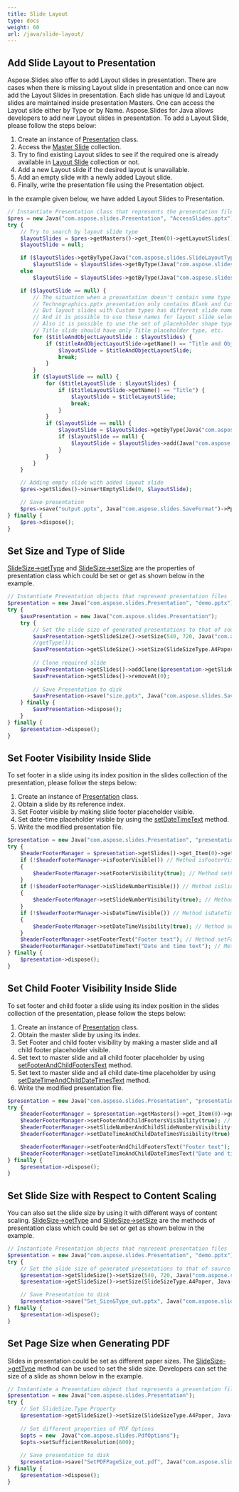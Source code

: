 ```yaml
---
title: Slide Layout
type: docs
weight: 60
url: /java/slide-layout/
---
```



## **Add Slide Layout to Presentation**
Aspose.Slides also offer to add Layout slides in presentation. There are cases when there is missing Layout slide in presentation and once can now add the Layout Slides in presentation. Each slide has unique Id and Layout slides are maintained inside presentation Masters. One can access the Layout slide either by Type or by Name. Aspose.Slides for Java allows developers to add new Layout slides in presentation. To add a Layout Slide, please follow the steps below:

1. Create an instance of [Presentation](https://apireference.aspose.com/slides/java/com.aspose.slides/Presentation) class.
1. Access the [Master Slide](https://apireference.aspose.com/slides/java/com.aspose.slides/Presentation#getMasters--) collection.
1. Try to find existing Layout slides to see if the required one is already available in [Layout Slide](https://apireference.aspose.com/slides/java/com.aspose.slides/IMasterSlide#getLayoutSlides--) collection or not.
1. Add a new Layout slide if the desired layout is unavailable.
1. Add an empty slide with a newly added Layout slide.
1. Finally, write the presentation file using the Presentation object.

In the example given below, we have added Layout Slides to Presentation.

```php
// Instantiate Presentation class that represents the presentation file
$pres = new Java("com.aspose.slides.Presentation", "AccessSlides.pptx");
try {
    // Try to search by layout slide type
    $layoutSlides = $pres->getMasters()->get_Item(0)->getLayoutSlides();
    $layoutSlide = null;

    if ($layoutSlides->getByType(Java("com.aspose.slides.SlideLayoutType")->TitleAndObject) != null)
        $layoutSlide = $layoutSlides->getByType(Java("com.aspose.slides.SlideLayoutType")->TitleAndObject);
    else
        $layoutSlide = $layoutSlides->getByType(Java("com.aspose.slides.SlideLayoutType")->Title);

    if ($layoutSlide == null) {
        // The situation when a presentation doesn't contain some type of layouts.
        // Technographics.pptx presentation only contains Blank and Custom layout types.
        // But layout slides with Custom types has different slide names, like "Title", "Title and Content", etc. 
        // And it is possible to use these names for layout slide selection.
        // Also it is possible to use the set of placeholder shape types. For example,
        // Title slide should have only Title placeholder type, etc.
        for ($titleAndObjectLayoutSlide : $layoutSlides) {
            if ($titleAndObjectLayoutSlide->getName() == "Title and Object") {
                $layoutSlide = $titleAndObjectLayoutSlide;
                break;
            }
        }
        if ($layoutSlide == null) {
            for ($titleLayoutSlide : $layoutSlides) {
                if ($titleLayoutSlide->getName() == "Title") {
                    $layoutSlide = $titleLayoutSlide;
                    break;
                }
            }
            if ($layoutSlide == null) {
                $layoutSlide = $layoutSlides->getByType(Java("com.aspose.slides.SlideLayoutType")->Blank);
                if ($layoutSlide == null) {
                    $layoutSlide = $layoutSlides->add(Java("com.aspose.slides.SlideLayoutType")->TitleAndObject, "Title and Object");
                }
            }
        }
    }

    // Adding empty slide with added layout slide
    $pres->getSlides()->insertEmptySlide(0, $layoutSlide);

    // Save presentation
    $pres->save("output.pptx", Java("com.aspose.slides.SaveFormat")->Pptx);
} finally {
    $pres->dispose();
}
```

## **Set Size and Type of Slide**
[SlideSize->getType](https://apireference.aspose.com/slides/java/com.aspose.slides/SlideSize#getType--) and [SlideSize->setSize](https://apireference.aspose.com/slides/java/com.aspose.slides/SlideSize#setSize-float-float-int-) are the properties of presentation class which could be set or get as shown below in the example.

```php
// Instantiate Presentation objects that represent presentation files
$presentation = new Java("com.aspose.slides.Presentation", "demo.pptx");
try {
    $auxPresentation = new Java("com.aspose.slides.Presentation");
    try {
        // Set the slide size of generated presentations to that of source
        $auxPresentation->getSlideSize()->setSize(540, 720, Java("com.aspose.slides.SlideSizeScaleType")->EnsureFit);
        //getType());
        $auxPresentation->getSlideSize()->setSize(SlideSizeType.A4Paper, Java("com.aspose.slides.SlideSizeScaleType")->Maximize);
        
        // Clone required slide
        $auxPresentation->getSlides()->addClone($presentation->getSlides()->get_Item(0));
        $auxPresentation->getSlides()->removeAt(0);
        
        // Save Presentation to disk
        $auxPresentation->save("size.pptx", Java("com.aspose.slides.SaveFormat")->Pptx);
    } finally {
        $auxPresentation->dispose();
    }
} finally {
    $presentation->dispose();
}
```

## **Set Footer Visibility Inside Slide**
To set footer in a slide using its index position in the slides collection of the presentation, please follow the steps below:

1. Create an instance of [Presentation](https://apireference.aspose.com/slides/java/com.aspose.slides/Presentation) class.
1. Obtain a slide by its reference index.
1. Set Footer visible by making slide footer placeholder visible.
1. Set date-time placeholder visible by using the [setDateTimeText](https://apireference.aspose.com/slides/java/com.aspose.slides/IBaseSlideHeaderFooterManager#setDateTimeText-java.lang.String-) method.
1. Write the modified presentation file.

```php
$presentation = new Java("com.aspose.slides.Presentation", "presentation.ppt");
try {
    $headerFooterManager = $presentation->getSlides()->get_Item(0)->getHeaderFooterManager();
    if (!$headerFooterManager->isFooterVisible()) // Method isFooterVisible is used for indicating that a slide footer placeholder is not present.
    {
        $headerFooterManager->setFooterVisibility(true); // Method setFooterVisibility is used for making a slide footer placeholder visible.
    }
    if (!$headerFooterManager->isSlideNumberVisible()) // Method isSlideNumberVisible is used for indicating that a slide page number placeholder is not present.
    {
        $headerFooterManager->setSlideNumberVisibility(true); // Method setSlideNumberVisibility is used for making a slide page number placeholder visible.
    }
    if (!$headerFooterManager->isDateTimeVisible()) // Method isDateTimeVisible is used for indicating that a slide date-time placeholder is not present.
    {
        $headerFooterManager->setDateTimeVisibility(true); // Method setFooterVisibility is used for making a slide date-time placeholder visible.
    }
    $headerFooterManager->setFooterText("Footer text"); // Method setFooterText is used for setting text to slide footer placeholder.
    $headerFooterManager->setDateTimeText("Date and time text"); // Method setDateTimeText is used for setting text to slide date-time placeholder.
} finally {
    $presentation->dispose();
}
```

## **Set Child Footer Visibility Inside Slide**
To set footer and child footer a slide using its index position in the slides collection of the presentation, please follow the steps below:

1. Create an instance of [Presentation](https://apireference.aspose.com/slides/java/com.aspose.slides/Presentation) class.
1. Obtain the master slide by using its index.
1. Set Footer and child footer visibility by making a master slide and all child footer placeholder visible.
1. Set text to master slide and all child footer placeholder by using [setFooterAndChildFootersText](https://apireference.aspose.com/slides/java/com.aspose.slides/IMasterSlideHeaderFooterManager#setFooterAndChildFootersText-java.lang.String-) method.
1. Set text to master slide and all child date-time placeholder by using [setDateTimeAndChildDateTimesText](https://apireference.aspose.com/slides/java/com.aspose.slides/IMasterSlideHeaderFooterManager#setDateTimeAndChildDateTimesText-java.lang.String-) method.
1. Write the modified presentation file.

```php
$presentation = new Java("com.aspose.slides.Presentation", "presentation.ppt");
try {
    $headerFooterManager = $presentation->getMasters()->get_Item(0)->getHeaderFooterManager();
    $headerFooterManager->setFooterAndChildFootersVisibility(true); // Method setFooterAndChildFootersVisibility is used for making a master slide and all child footer placeholders visible.
    $headerFooterManager->setSlideNumberAndChildSlideNumbersVisibility(true); // Method setSlideNumberAndChildSlideNumbersVisibility is used for making a master slide and all child page number placeholders visible.
    $headerFooterManager->setDateTimeAndChildDateTimesVisibility(true); // Method setDateTimeAndChildDateTimesVisibility is used for making a master slide and all child date-time placeholders visible.

    $headerFooterManager->setFooterAndChildFootersText("Footer text"); // Method setFooterAndChildFootersText is used for setting text to master slide and all child footer placeholders.
    $headerFooterManager->setDateTimeAndChildDateTimesText("Date and time text"); // Method setDateTimeAndChildDateTimesText is used for setting text to master slide and all child date-time placeholders.
} finally {
    $presentation->dispose();
}
```

## **Set Slide Size with Respect to Content Scaling**
You can also set the slide size by using it with different ways of content scaling. [SlideSize->getType](https://apireference.aspose.com/slides/java/com.aspose.slides/SlideSize#getType--) and [SlideSize->setSize](https://apireference.aspose.com/slides/java/com.aspose.slides/SlideSize#setSize-int-int-) are the methods of presentation class which could be set or get as shown below in the example.

```php
// Instantiate Presentation objects that represent presentation files
$presentation = new Java("com.aspose.slides.Presentation", "demo.pptx");
try {
    // Set the slide size of generated presentations to that of source
    $presentation->getSlideSize()->setSize(540, 720, Java("com.aspose.slides.SlideSizeScaleType")->EnsureFit); // Method SetSize is used for set slide size with scale content to ensure fit
    $presentation->getSlideSize()->setSize(SlideSizeType.A4Paper, Java("com.aspose.slides.SlideSizeScaleType")->Maximize); // Method SetSize is used for set slide size with maximize size of content

    // Save Presentation to disk
    $presentation->save("Set_Size&Type_out.pptx", Java("com.aspose.slides.SaveFormat")->Pptx);
} finally {
    $presentation->dispose();
}
```

## **Set Page Size when Generating PDF**
Slides in presentation could be set as different paper sizes. The [SlideSize->getType](https://apireference.aspose.com/slides/java/com.aspose.slides/SlideSize#getType--) method can be used to set the slide size. Developers can set the size of a slide as shown below in the example.

```php
// Instantiate a Presentation object that represents a presentation file 
$presentation = new Java("com.aspose.slides.Presentation");
try {
    // Set SlideSize.Type Property 
    $presentation->getSlideSize()->setSize(SlideSizeType.A4Paper, Java("com.aspose.slides.SlideSizeScaleType")->EnsureFit);
    
    // Set different properties of PDF Options
    $opts = new  Java("com.aspose.slides.PdfOptions");
    $opts->setSufficientResolution(600);
    
    // Save presentation to disk
    $presentation->save("SetPDFPageSize_out.pdf", Java("com.aspose.slides.SaveFormat")->Pdf, $opts);
} finally {
    $presentation->dispose();
}
```

